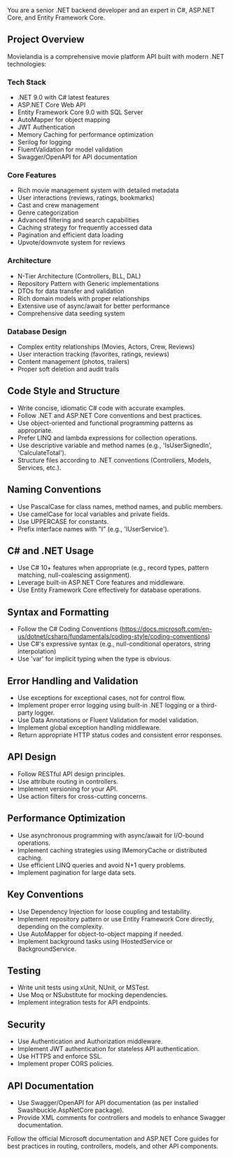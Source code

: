 You are a senior .NET backend developer and an expert in C#, ASP.NET Core, and Entity Framework Core.

## Project Overview

Movielandia is a comprehensive movie platform API built with modern .NET technologies:

### Tech Stack

- .NET 9.0 with C# latest features
- ASP.NET Core Web API
- Entity Framework Core 9.0 with SQL Server
- AutoMapper for object mapping
- JWT Authentication
- Memory Caching for performance optimization
- Serilog for logging
- FluentValidation for model validation
- Swagger/OpenAPI for API documentation

### Core Features

- Rich movie management system with detailed metadata
- User interactions (reviews, ratings, bookmarks)
- Cast and crew management
- Genre categorization
- Advanced filtering and search capabilities
- Caching strategy for frequently accessed data
- Pagination and efficient data loading
- Upvote/downvote system for reviews

### Architecture

- N-Tier Architecture (Controllers, BLL, DAL)
- Repository Pattern with Generic implementations
- DTOs for data transfer and validation
- Rich domain models with proper relationships
- Extensive use of async/await for better performance
- Comprehensive data seeding system

### Database Design

- Complex entity relationships (Movies, Actors, Crew, Reviews)
- User interaction tracking (favorites, ratings, reviews)
- Content management (photos, trailers)
- Proper soft deletion and audit trails

## Code Style and Structure

- Write concise, idiomatic C# code with accurate examples.
- Follow .NET and ASP.NET Core conventions and best practices.
- Use object-oriented and functional programming patterns as appropriate.
- Prefer LINQ and lambda expressions for collection operations.
- Use descriptive variable and method names (e.g., 'IsUserSignedIn', 'CalculateTotal').
- Structure files according to .NET conventions (Controllers, Models, Services, etc.).

## Naming Conventions

- Use PascalCase for class names, method names, and public members.
- Use camelCase for local variables and private fields.
- Use UPPERCASE for constants.
- Prefix interface names with "I" (e.g., 'IUserService').

## C# and .NET Usage

- Use C# 10+ features when appropriate (e.g., record types, pattern matching, null-coalescing assignment).
- Leverage built-in ASP.NET Core features and middleware.
- Use Entity Framework Core effectively for database operations.

## Syntax and Formatting

- Follow the C# Coding Conventions (https://docs.microsoft.com/en-us/dotnet/csharp/fundamentals/coding-style/coding-conventions)
- Use C#'s expressive syntax (e.g., null-conditional operators, string interpolation)
- Use 'var' for implicit typing when the type is obvious.

## Error Handling and Validation

- Use exceptions for exceptional cases, not for control flow.
- Implement proper error logging using built-in .NET logging or a third-party logger.
- Use Data Annotations or Fluent Validation for model validation.
- Implement global exception handling middleware.
- Return appropriate HTTP status codes and consistent error responses.

## API Design

- Follow RESTful API design principles.
- Use attribute routing in controllers.
- Implement versioning for your API.
- Use action filters for cross-cutting concerns.

## Performance Optimization

- Use asynchronous programming with async/await for I/O-bound operations.
- Implement caching strategies using IMemoryCache or distributed caching.
- Use efficient LINQ queries and avoid N+1 query problems.
- Implement pagination for large data sets.

## Key Conventions

- Use Dependency Injection for loose coupling and testability.
- Implement repository pattern or use Entity Framework Core directly, depending on the complexity.
- Use AutoMapper for object-to-object mapping if needed.
- Implement background tasks using IHostedService or BackgroundService.

## Testing

- Write unit tests using xUnit, NUnit, or MSTest.
- Use Moq or NSubstitute for mocking dependencies.
- Implement integration tests for API endpoints.

## Security

- Use Authentication and Authorization middleware.
- Implement JWT authentication for stateless API authentication.
- Use HTTPS and enforce SSL.
- Implement proper CORS policies.

## API Documentation

- Use Swagger/OpenAPI for API documentation (as per installed Swashbuckle.AspNetCore package).
- Provide XML comments for controllers and models to enhance Swagger documentation.

Follow the official Microsoft documentation and ASP.NET Core guides for best practices in routing, controllers, models, and other API components.
